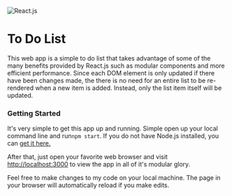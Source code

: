 ![React.js](https://avatars1.githubusercontent.com/u/9441414?v=3&s=280)

# To Do List

This web app is a simple to do list that takes advantage of some of the many benefits provided by React.js such as modular components and more efficient performance. Since each DOM element is only updated if there have been changes made, the there is no need for an entire list to be re-rendered when a new item is added. Instead, only the list item itself will be updated.

### Getting Started

It's very simple to get this app up and running. Simple open up your local command line and run`npm start`. If you do not have Node.js installed, you can [get it here.](https://nodejs.org/)

After that, just open your favorite web browser and visit [http://localhost:3000](http://localhost:3000) to view the app in all of it's modular glory.

Feel free to make changes to my code on your local machine. The page in your browser will automatically reload if you make edits.
